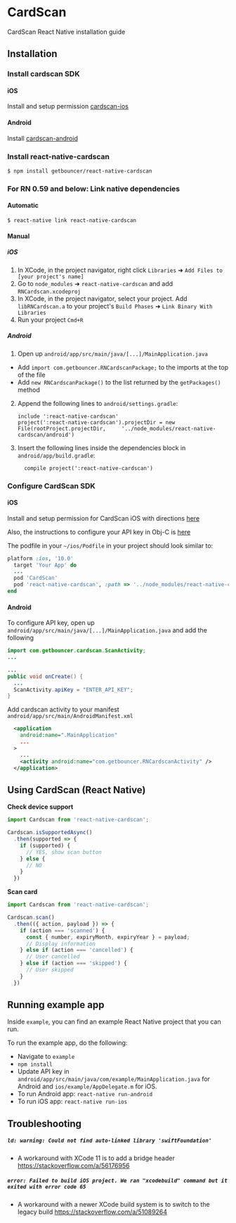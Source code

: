 # CardScan

CardScan React Native installation guide

## Installation
### Install cardscan SDK

#### iOS

Install and setup permission [cardscan-ios](https://github.com/getbouncer/cardscan-ios#installation)

#### Android

Install [cardscan-android](https://github.com/getbouncer/cardscan-android#installation)

### Install react-native-cardscan

```
$ npm install getbouncer/react-native-cardscan
```

### For RN 0.59 and below: Link native dependencies

#### Automatic

```
$ react-native link react-native-cardscan
```

#### Manual

##### iOS

1. In XCode, in the project navigator, right click `Libraries` ➜ `Add Files to [your project's name]`
2. Go to `node_modules` ➜ `react-native-cardscan` and add `RNCardscan.xcodeproj`
3. In XCode, in the project navigator, select your project. Add `libRNCardscan.a` to your project's `Build Phases` ➜ `Link Binary With Libraries`
4. Run your project `Cmd+R`

##### Android

1. Open up `android/app/src/main/java/[...]/MainApplication.java`
  - Add `import com.getbouncer.RNCardscanPackage;` to the imports at the top of the file
  - Add `new RNCardscanPackage()` to the list returned by the `getPackages()` method
2. Append the following lines to `android/settings.gradle`:
    ```
    include ':react-native-cardscan'
    project(':react-native-cardscan').projectDir = new File(rootProject.projectDir, 	'../node_modules/react-native-cardscan/android')
    ```
3. Insert the following lines inside the dependencies block in `android/app/build.gradle`:
    ```
      compile project(':react-native-cardscan')
    ```


### Configure CardScan SDK

#### iOS

Install and setup permission for CardScan iOS with directions [here](https://github.com/getbouncer/cardscan-ios#installation)

Also, the instructions to configure your API key in Obj-C is [here](https://github.com/getbouncer/cardscan-ios#configure-cardscan-objective-c)

The podfile in your `~/ios/Podfile` in your project should look similar to:
```ruby
platform :ios, '10.0'
  target 'Your App' do
  ...
  pod 'CardScan'
  pod 'react-native-cardscan', :path => '../node_modules/react-native-cardscan/react-native-cardscan.podspec'
end
```

#### Android

To configure API key, open up `android/app/src/main/java/[...]/MainApplication.java` and add the following

```java
import com.getbouncer.cardscan.ScanActivity;
...

...
public void onCreate() {
  ...
  ScanActivity.apiKey = "ENTER_API_KEY";
}
```

Add cardscan activity to your manifest `android/app/src/main/AndroidManifest.xml`

```xml
  <application
    android:name=".MainApplication"
    ...
  >
    ...
    <activity android:name="com.getbouncer.RNCardscanActivity" />
  </application>
```

## Using CardScan (React Native)

**Check device support**

```javascript
import Cardscan from 'react-native-cardscan';

Cardscan.isSupportedAsync()
  .then(supported => {
    if (supported) {
      // YES, show scan button
    } else {
      // NO
    }
  })
```

**Scan card**

```javascript
import Cardscan from 'react-native-cardscan';

Cardscan.scan()
  .then(({ action, payload }) => {
    if (action === 'scanned') {
      const { number, expiryMonth, expiryYear } = payload;
      // Display information
    } else if (action === 'cancelled') {
      // User cancelled
    } else if (action === 'skipped') {
      // User skipped
    }
  })
```

## Running example app

Inside `example`, you can find an example React Native project that you can run.

To run the example app, do the following:
- Navigate to `example`
- `npm install`
- Update API key in `android/app/src/main/java/com/example/MainApplication.java` for Android and `ios/example/AppDelegate.m` for iOS.
- To run Android app: `react-native run-android`
- To run iOS app: `react-native run-ios`

## Troubleshooting

##### `ld: warning: Could not find auto-linked library 'swiftFoundation'`
* A workaround with XCode 11 is to add a bridge header https://stackoverflow.com/a/56176956

##### `error: Failed to build iOS project. We ran "xcodebuild" command but it exited with error code 65`
* A workaround with a newer XCode build system is to switch to the legacy build https://stackoverflow.com/a/51089264
